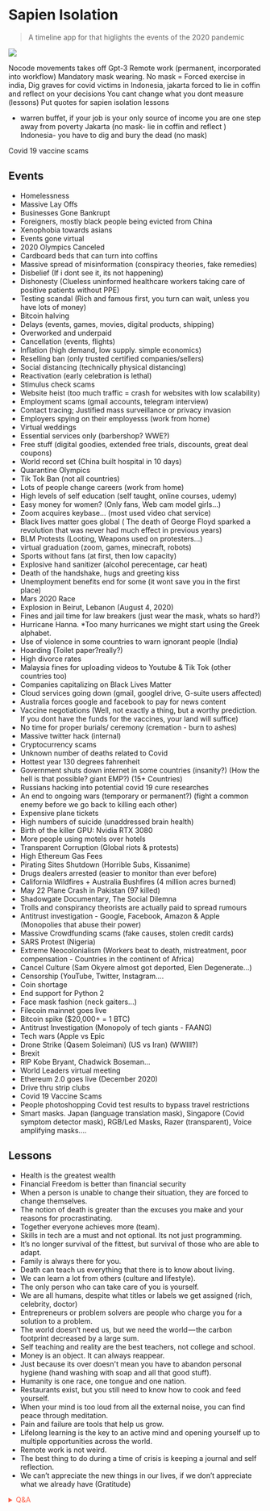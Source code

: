 # Sapien Isolation
> A timeline app for that higlights the events of the 2020 pandemic

![](https://giffiles.alphacoders.com/146/14685.gif)

Nocode movements takes off
Gpt-3
Remote work (permanent, incorporated into workflow)
Mandatory mask wearing. No mask = Forced exercise in india, Dig graves for covid victims in Indonesia, jakarta forced to lie in coffin and reflect on your decisions
You cant change what you dont measure (lessons)
Put quotes for sapien isolation lessons
- warren buffet, if your job is your only source of income you are one step away from poverty
Jakarta (no mask- lie in coffin and reflect )
Indonesia- you have to dig and bury the dead (no mask)

Covid 19 vaccine scams

## Events
- Homelessness
- Massive Lay Offs
- Businesses Gone Bankrupt
- Foreigners, mostly black people being evicted from China
- Xenophobia towards asians
- Events gone virtual
- 2020 Olympics Canceled
- Cardboard beds that can turn into coffins
- Massive spread of misinformation (conspiracy theories, fake remedies)
- Disbelief (If i dont see it, its not happening)
- Dishonesty (Clueless uninformed healthcare workers taking care of positive patients without PPE)
- Testing scandal (Rich and famous first, you turn can wait, unless you have lots of money)
- Bitcoin halving
- Delays (events, games, movies, digital products, shipping)
- Overworked and underpaid
- Cancellation (events, flights)
- Inflation (high demand, low supply. simple economics)
- Reselling ban (only trusted certified companies/sellers)
- Social distancing (technically physical distancing)
- Reactivation (early celebration is lethal)
- Stimulus check scams
- Website heist (too much traffic = crash  for websites with low scalability)
- Employment scams (gmail accounts, telegram interview)
- Contact tracing; Justified mass surveillance or privacy invasion
- Employers spying on their employesss (work from home)
- Virtual weddings
- Essential services only (barbershop? WWE?)
- Free stuff (digital goodies, extended free trials, discounts, great deal coupons)
- World record set (China built hospital in 10 days)
- Quarantine Olympics
- Tik Tok Ban (not all countries)
- Lots of people change careers (work from home)
- High levels of self education (self taught, online courses, udemy)
- Easy money for women? (Only fans, Web cam model girls...)
- Zoom acquires keybase... (most used video chat service)
- Black lives matter goes global ( The death of George Floyd sparked a
 revolution that was never had much effect in previous years)
- BLM Protests (Looting, Weapons used on protesters...)
- virtual graduation (zoom, games, minecraft, robots)
- Sports without fans (at first, then low capacity)
- Explosive hand sanitizer (alcohol perecentage, car heat)
- Death of the handshake, hugs and greeting kiss
- Unemployment benefits end for some (it wont save you in the first place)
- Mars 2020 Race
- Explosion in Beirut, Lebanon (August 4, 2020)
- Fines and jail time for law breakers (just wear the mask, whats so hard?)
- Hurricane Hanna. *Too many hurricanes we might start using the Greek alphabet.
- Use of violence in some countries to warn ignorant people (India)
- Hoarding (Toilet paper?really?)
- High divorce rates
- Malaysia fines for uploading videos to Youtube & Tik Tok (other countries too)
- Companies capitalizing on Black Lives Matter
- Cloud services going down (gmail, googlel drive, G-suite users affected)
- Australia forces google and facebook to pay for news content
- Vaccine negotiations (Well, not exactly a thing, but a worthy 
prediction. If you dont have the funds for the vaccines, your land will 
suffice)
- No time for proper burials/ ceremony (cremation - burn to ashes)
- Massive twitter hack (internal)
- Cryptocurrency scams
- Unknown number of deaths related to Covid
- Hottest year 130 degrees fahrenheit
- Government shuts down internet in some countries (insanity?) (How the hell is that possible?  giant EMP?) (15+ Countries)
- Russians hacking into potential covid 19 cure researches
- An end to ongoing wars (temporary or permanent?) (fight a common enemy before we go back to killing each other)
- Expensive plane tickets
- High numbers of suicide (unaddressed brain health)
- Birth of the killer GPU: Nvidia RTX 3080
- More people using motels over hotels
- Transparent Corruption (Global riots & protests)
- High Ethereum Gas Fees
- Pirating Sites Shutdown (Horrible Subs, Kissanime)
- Drugs dealers arrested (easier to monitor than ever before)
- California Wildfires + Australia Bushfires (4 million acres burned)
- May 22 Plane Crash in Pakistan (97 killed)
- Shadowgate Documentary, The Social Dilemna
- Trolls and conspirancy theorists are actually paid to spread rumours
- Antitrust investigation - Google, Facebook, Amazon & Apple (Monopolies that abuse their power)
- Massive Crowdfunding scams (fake causes, stolen credit cards)
- SARS Protest (Nigeria)
- Extreme Neocolonialism (Workers beat to death, mistreatment, poor compensation - Countries in the continent of Africa)
- Cancel Culture (Sam Okyere almost got deported, Elen Degenerate...)
- Censorship (YouTube, Twitter, Instagram....
- Coin shortage
- End support for Python 2
- Face mask fashion (neck gaiters...)
- Filecoin mainnet goes live
- Bitcoin spike ($20,000+ = 1 BTC)
- Antitrust Investigation (Monopoly of tech giants - FAANG)
- Tech wars (Apple vs Epic
- Drone Strike (Qasem Soleimani) (US vs Iran) (WWIII?)
- Brexit
- RIP Kobe Bryant, Chadwick Boseman...
- World Leaders virtual meeting
- Ethereum 2.0 goes live (December 2020)
- Drive thru strip clubs
- Covid 19 Vaccine Scams
- People photoshopping Covid test results to bypass travel restrictions
- Smart masks. Japan (language translation mask), Singapore (Covid 
symptom detector mask), RGB/Led Masks, Razer (transparent), Voice 
amplifying masks....


## Lessons
- Health is the greatest wealth
- Financial Freedom is better than financial security
- When a person is unable to change their situation, they are forced to change themselves.
- The notion of death is greater than the excuses you make and your reasons for procrastinating.
- Together everyone achieves more (team).
- Skills in tech are a must and not optional. Its not just programming.
- It’s no longer survival of the fittest, but survival of those who are able to adapt.
- Family is always there for you.
- Death can teach us everything that there is to know about living.
- We can learn a lot from others (culture and lifestyle).
- The only person who can take care of you is yourself.
- We are all humans, despite what titles or labels we get assigned (rich, celebrity, doctor)
- Entrepreneurs or problem solvers are people who charge you for a solution to a problem.
- The world doesn’t need us, but we need the world — the carbon footprint decreased by a large sum.
- Self teaching and reality are the best teachers, not college and school.
- Money is an object. It can always reappear.
- Just because its over doesn't mean you have to abandon personal hygiene (hand washing with soap and all that good stuff).
- Humanity is one race, one tongue and one nation.
- Restaurants exist, but you still need to know how to cook and feed yourself.
- When your mind is too loud from all the external noise, you can find peace through meditation.
- Pain and failure are tools that help us grow.
- Lifelong learning is the key to an active mind and opening yourself up to multiple opportunities across the world.
- Remote work is not weird.
- The best thing to do during a time of crisis is keeping a journal and self reflection.
- We can’t appreciate the new things in our lives, if we don’t appreciate what we already have (Gratitude)     

<!-- Prince Kaizen Namwali -->


<span style='color:#ff5d46;'>

<details markdown='1'><summary>Q&A</summary>


</details>

</span>
